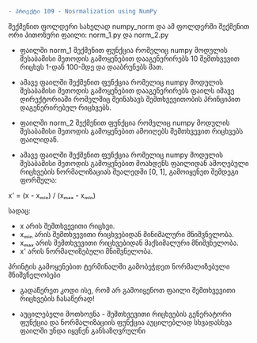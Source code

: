 ```diff
- პროექტი 109 - Nosrmalization using NumPy
```
შექმენით ფოლდერი სახელად numpy_norm და ამ ფოლდერში შექმენით ორი პითონური ფაილი: norm_1.py და norm_2.py

- ფაილში norm_1 შექმენით ფუნქცია რომელიც numpy მოდულის შესაბამისი მეთოდის გამოყენებით დააგენერირებს 10 შემთხვევით რიცხვს 1-დან 100-მდე და დააბრუნებს მათ.

- ამავე ფაილში შექმენით ფუნქცია რომელიც numpy მოდულის შესაბამისი მეთოდის გამოყენებით დააგენერირებს ფაილს იმავე დირექტორიაში რომელშიც შეინახავს შემთხვევითობის პრინციპით დაგენერირებულ რიცხვებს.

- ფაილში norm_2 შექმენით ფუნქცია რომელიც numpy მოდულის შესაბამისი მეთოდის გამოყენებით ამოიღებს შემთხვევით რიცხვებს ფაილიდან.

- ამავე ფაილში შექმენით ფუნქცია რომელიც numpy მოდულის შესაბამისი მეთოდის გამოყენებით მოახდენს ფაილიდან ამოღებული რიცხვების ნორმალიზაციას შუალედში [0, 1], გამოიყენეთ შემდეგი ფორმულა:

x' = (x - xₘᵢₙ) / (xₘₐₓ - xₘᵢₙ)

სადაც:

- x არის შემთხვევითი რიცხვი.
- xₘᵢₙ არის შემთხვევითი რიცხვებიდან მინიმალური მნიშვნელობა.
- xₘₐₓ არის შემთხვევითი რიცხვებიდან მაქსიმალური მნიშვნელობა.
- x' არის ნორმალიზებული მნიშვნელობა.

პრინტის გამოყენებით ტერმინალში გამობეჭდეთ ნორმალიზებული მნიშვნელობები

- გადაწერეთ კოდი ისე, რომ არ გამოიყენოთ ფაილი შემთხვევითი რიცხვების ჩასაწერად!

- აუცილებელი მოთხოვნა - შემთხვევითი რიცხვების გენერატორი ფუნქცია და ნორმალიზაციის ფუნქცია აუცილებლად სხვადასხვა ფაილში უნდა იყვნენ განსაზღვრულნი
